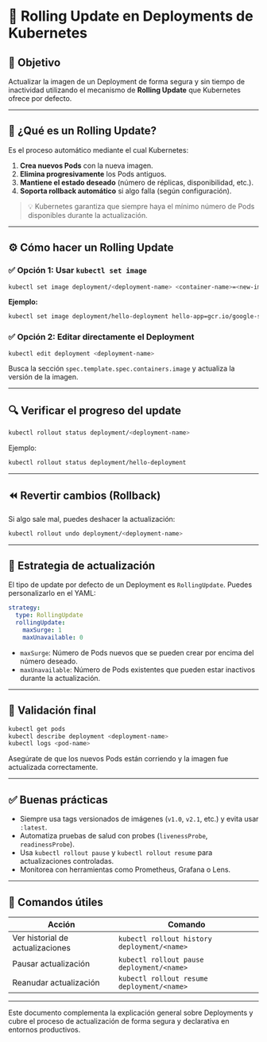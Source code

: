 # 🔄 Rolling Update en Deployments de Kubernetes

## 🎯 Objetivo

Actualizar la imagen de un Deployment de forma segura y sin tiempo de inactividad utilizando el mecanismo de **Rolling Update** que Kubernetes ofrece por defecto.

---

## 🧠 ¿Qué es un Rolling Update?

Es el proceso automático mediante el cual Kubernetes:

1. **Crea nuevos Pods** con la nueva imagen.
2. **Elimina progresivamente** los Pods antiguos.
3. **Mantiene el estado deseado** (número de réplicas, disponibilidad, etc.).
4. **Soporta rollback automático** si algo falla (según configuración).

> 💡 Kubernetes garantiza que siempre haya el mínimo número de Pods disponibles durante la actualización.

---

## ⚙️ Cómo hacer un Rolling Update

### ✅ Opción 1: Usar `kubectl set image`

```bash
kubectl set image deployment/<deployment-name> <container-name>=<new-image>
```

**Ejemplo:**

```bash
kubectl set image deployment/hello-deployment hello-app=gcr.io/google-samples/hello-app:2.0
```

### ✅ Opción 2: Editar directamente el Deployment

```bash
kubectl edit deployment <deployment-name>
```

Busca la sección `spec.template.spec.containers.image` y actualiza la versión de la imagen.

---

## 🔍 Verificar el progreso del update

```bash
kubectl rollout status deployment/<deployment-name>
```

Ejemplo:

```bash
kubectl rollout status deployment/hello-deployment
```

---

## ⏪ Revertir cambios (Rollback)

Si algo sale mal, puedes deshacer la actualización:

```bash
kubectl rollout undo deployment/<deployment-name>
```

---

## 📌 Estrategia de actualización

El tipo de update por defecto de un Deployment es `RollingUpdate`. Puedes personalizarlo en el YAML:

```yaml
strategy:
  type: RollingUpdate
  rollingUpdate:
    maxSurge: 1
    maxUnavailable: 0
```

* `maxSurge`: Número de Pods nuevos que se pueden crear por encima del número deseado.
* `maxUnavailable`: Número de Pods existentes que pueden estar inactivos durante la actualización.

---

## 🧪 Validación final

```bash
kubectl get pods
kubectl describe deployment <deployment-name>
kubectl logs <pod-name>
```

Asegúrate de que los nuevos Pods están corriendo y la imagen fue actualizada correctamente.

---

## ✅ Buenas prácticas

* Siempre usa tags versionados de imágenes (`v1.0`, `v2.1`, etc.) y evita usar `:latest`.
* Automatiza pruebas de salud con probes (`livenessProbe`, `readinessProbe`).
* Usa `kubectl rollout pause` y `kubectl rollout resume` para actualizaciones controladas.
* Monitorea con herramientas como Prometheus, Grafana o Lens.

---

## 🧼 Comandos útiles

| Acción                           | Comando                                     |
| -------------------------------- | ------------------------------------------- |
| Ver historial de actualizaciones | `kubectl rollout history deployment/<name>` |
| Pausar actualización             | `kubectl rollout pause deployment/<name>`   |
| Reanudar actualización           | `kubectl rollout resume deployment/<name>`  |

---

Este documento complementa la explicación general sobre Deployments y cubre el proceso de actualización de forma segura y declarativa en entornos productivos.
